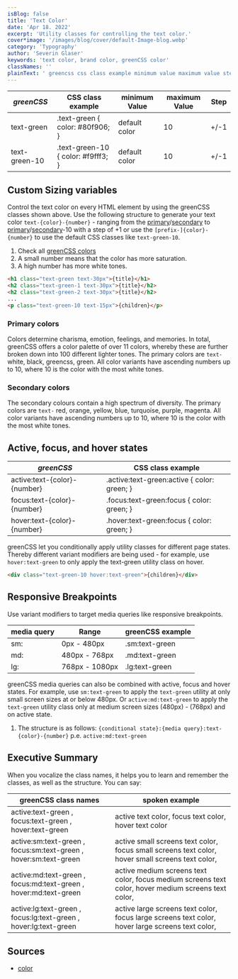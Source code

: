 ```yaml
---
isBlog: false
title: 'Text Color'
date: 'Apr 18. 2022'
excerpt: 'Utility classes for controlling the text color.'
cover*image: '/images/blog/cover/default-Image-blog.webp'
category: 'Typography'
author: 'Severin Glaser'
keywords: 'text color, brand color, greenCSS color'
classNames: ''
plainText: ' greencss css class example minimum value maximum value step text-green text-green color: 80f906; default color 10 + -1 text-green-10 text-green-10 color: f9fff3; default color 10 + -1 custom sizing variables control the text color on every html element by using the greencss classes shown above use the following structure to generate your text color `text color number ` ranging from the primary primary-colors secondary secondary-colors to primary primary-colors secondary secondary-colors -10 with a step of +1 or use the ` prefix color number ` to use the default css classes like `text-green-10` 1 check all greencss colors brand colours 2 a small number means that the color has more saturation 3 a high number has more white tones  primary colors colors determine charisma emotion feelings and memories in total greencss offers a color palette of over 11 colors whereby these are further broken down into 100 different lighter tones the primary colors are `text-` white black greencss green all color variants have ascending numbers up to 10 where 10 is the color with the most white tones secondary colors the secondary colours contain a high spectrum of diversity the primary colors are `text-` red orange yellow blue turquoise purple magenta all color variants have ascending numbers up to 10 where 10 is the color with the most white tones active focus and hover states greencss css class example active:text color number active :text-green:active color: green; focus:text color number focus :text-green:focus color: green; hover:text color number hover :text-green:focus color: green; greencss let you conditionally apply utility classes for different page states thereby different variant modifiers are being used for example use `hover:text-green` to only apply the text-green utility class on hover  responsive breakpoints use variant modifiers to target media queries like responsive breakpoints media query range greencss example sm: 0px 480px sm:text-green md: 480px 768px md:text-green lg: 768px 1080px lg:text-green greencss media queries can also be combined with active focus and hover states for example use `sm:text-green` to apply the `text-green` utility at only small screen sizes at or below 480px or `active:md:text-green` to apply the `text-green` utility class only at medium screen sizes 480px 768px and on active state 1 the structure is as follows: ` conditional state : media query :text color number ` p e `active:md:text-green` executive summary when you vocalize the class names it helps you to learn and remember the classes as well as the structure you can say: greencss class names spoken example active:text-green focus:text-green hover:text-green active text color focus text color hover text color active:sm:text-green focus:sm:text-green hover:sm:text-green active small screens text color focus small screens text color hover small screens text color active:md:text-green focus:md:text-green hover:md:text-green active medium screens text color focus medium screens text color hover medium screens text color active:lg:text-green focus:lg:text-green hover:lg:text-green active large screens text color focus large screens text color hover large screens text color sources color https: developer mozilla org en-us docs web css color '
---
```


| _greenCSS_    | CSS class example                  | minimum Value | maximum Value | Step |
| ------------- | ---------------------------------- | ------------- | ------------- | ---- |
| text-green    | .text-green { color: #80f906; }    | default color | 10            | +/-1 |
| text-green-10 | .text-green-10 { color: #f9fff3; } | default color | 10            | +/-1 |

## Custom Sizing variables

Control the text color on every HTML element by using the greenCSS classes shown above. Use the following structure to generate your text color `text-{color}-{number}` - ranging from the [primary](#primary-colors)/[secondary](#secondary-colors) to [primary](#primary-colors)/[secondary](#secondary-colors)-10 with a step of +1 or use the `[prefix-]{color}-{number}` to use the default CSS classes like `text-green-10`.

1. Check all [greenCSS colors](/brand/colours)
2. A small number means that the color has more saturation.
3. A high number has more white tones.

```html
<h1 class="text-green text-30px">{title}</h1>
<h2 class="text-green-1 text-30px">{title}</h2>
<h2 class="text-green-2 text-30px">{title}</h2>
...
<p class="text-green-10 text-15px">{children}</p>
```

### Primary colors

Colors determine charisma, emotion, feelings, and memories. In total, greenCSS offers a color palette of over 11 colors, whereby these are further broken down into 100 different lighter tones. The primary colors are `text-` white, black, greencss, green. All color variants have ascending numbers up to 10, where 10 is the color with the most white tones.

### Secondary colors

The secondary colours contain a high spectrum of diversity. The primary colors are `text-` red, orange, yellow, blue, turquoise, purple, magenta. All color variants have ascending numbers up to 10, where 10 is the color with the most white tones.

## Active, focus, and hover states

| _greenCSS_                   | CSS class example                            |
| ---------------------------- | -------------------------------------------- |
| active:text-{color}-{number} | .active\:text-green:active { color: green; } |
| focus:text-{color}-{number}  | .focus\:text-green:focus { color: green; }   |
| hover:text-{color}-{number}  | .hover\:text-green:focus { color: green; }   |

greenCSS let you conditionally apply utility classes for different page states. Thereby different variant modifiers are being used - for example, use `hover:text-green` to only apply the text-green utility class on hover.

```html
<div class="text-green-10 hover:text-green">{children}</div>
```

## Responsive Breakpoints

Use variant modifiers to target media queries like responsive breakpoints.

| media query | Range          | greenCSS example |
| ----------- | -------------- | ---------------- |
| sm:         | 0px - 480px    | .sm:text-green   |
| md:         | 480px - 768px  | .md:text-green   |
| lg:         | 768px - 1080px | .lg:text-green   |

greenCSS media queries can also be combined with active, focus and hover states. For example, use `sm:text-green` to apply the `text-green` utility at only small screen sizes at or below 480px. Or `active:md:text-green` to apply the `text-green` utility class only at medium screen sizes (480px) - (768px) and on active state.

1. The structure is as follows: `{conditional state}:{media query}:text-{color}-{number}` p.e. `active:md:text-green`

## Executive Summary

When you vocalize the class names, it helps you to learn and remember the classes, as well as the structure. You can say:

| greenCSS class names                                             | spoken example                                                                                      |
| ---------------------------------------------------------------- | --------------------------------------------------------------------------------------------------- |
| active:text-green , focus:text-green , hover:text-green          | active text color, focus text color, hover text color                                               |
| active:sm:text-green , focus:sm:text-green , hover:sm:text-green | active small screens text color, focus small screens text color, hover small screens text color,    |
| active:md:text-green , focus:md:text-green , hover:md:text-green | active medium screens text color, focus medium screens text color, hover medium screens text color, |
| active:lg:text-green , focus:lg:text-green , hover:lg:text-green | active large screens text color, focus large screens text color, hover large screens text color,    |

## Sources

- [color](https://developer.mozilla.org/en-US/docs/Web/CSS/color)
